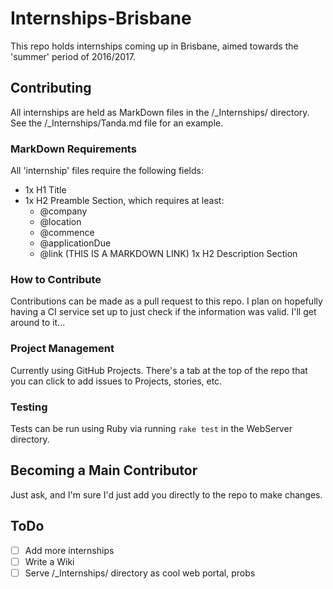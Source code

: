 # Internships-Brisbane
This repo holds internships coming up in Brisbane, aimed
towards the 'summer' period of 2016/2017.

## Contributing
All internships are held as MarkDown files in the /\_Internships/
directory. See the /\_Internships/Tanda.md file for an example.

### MarkDown Requirements
All 'internship' files require the following fields:

  - 1x H1 Title
  - 1x H2 Preamble Section, which requires at least:
    - @company
    - @location
    - @commence
    - @applicationDue
    - @link (THIS IS A MARKDOWN LINK)
  1x H2 Description Section

### How to Contribute
Contributions can be made as a pull request to this repo.
I plan on hopefully having a CI service set up to just
check if the information was valid. I'll get around to it...

### Project Management
Currently using GitHub Projects. There's a tab at the top
of the repo that you can click to add issues to
Projects, stories, etc.

### Testing
Tests can be run using Ruby via running `rake test` in the
WebServer directory.

## Becoming a Main Contributor
Just ask, and I'm sure I'd just add you directly to the repo to
make changes.

## ToDo
  - [ ] Add more internships
  - [ ] Write a Wiki
  - [ ] Serve /\_Internships/ directory as cool web portal, probs

